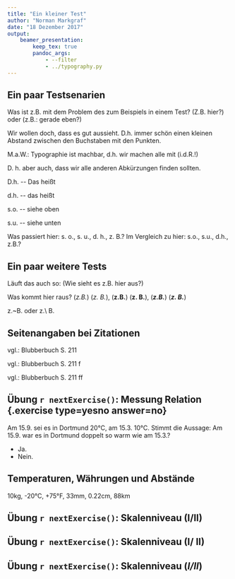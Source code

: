 ```yaml
---
title: "Ein kleiner Test"
author: "Norman Markgraf"
date: "18 Dezember 2017"
output: 
    beamer_presentation:
        keep_tex: true
        pandoc_args:
            - --filter
            - ../typography.py
---
```


## Ein paar Testsenarien

Was ist z.B. mit dem Problem des zum Beispiels in einem Test? (Z.B. hier?) oder (z.B.: gerade eben?)

Wir wollen doch, dass es gut aussieht. D.h. immer schön einen kleinen Abstand zwischen den Buchstaben mit den Punkten. 

M.a.W.: Typographie ist machbar, d.h. wir machen alle mit (i.d.R.!)

D. h. aber auch, dass wir alle anderen Abkürzungen finden sollten.

D.h. -- Das heißt

d.h. -- das heißt

s.o. -- siehe oben

s.u. -- siehe unten

Was passiert hier: s. o.,  s. u.,  d. h.,  z. B.?
Im Vergleich zu hier: s.o., s.u., d.h., z.B.?

## Ein paar weitere Tests

Läuft das auch so: (Wie sieht es z.B. hier aus?)

Was kommt hier raus? (*z.B.*) (*z. B.*), (**z.B.**) (**z. B.**), (***z.B.***) (***z. B.***)

z.~B. oder z.\ B.


## Seitenangaben bei Zitationen

vgl.: Blubberbuch S. 211

vgl.: Blubberbuch S. 211 f

vgl.: Blubberbuch S. 211 ff

## Übung `r nextExercise()`: Messung Relation {.exercise type=yesno answer=no}

Am 15.9. sei es in Dortmund 20°C, am 15.3. 10°C. Stimmt die Aussage: Am 15.9. war es in Dortmund doppelt so warm wie am 15.3.?

- Ja.
- Nein.


## Temperaturen, Währungen und Abstände

10kg, -20°C, +75°F, 33mm, 0.22cm, 88km

## Übung `r nextExercise()`: Skalenniveau (I/II)


## Übung `r nextExercise()`: Skalenniveau (I/ II)


## Übung `r nextExercise()`: Skalenniveau (*I/II*)
